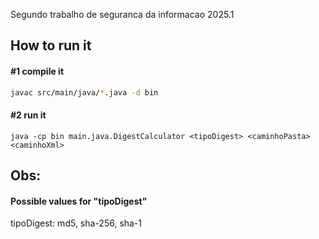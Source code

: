 Segundo trabalho de seguranca da informacao 2025.1

## How to run it

#### #1 compile it
```bash
javac src/main/java/*.java -d bin
```

#### #2 run it
```
java -cp bin main.java.DigestCalculator <tipoDigest> <caminhoPasta> <caminhoXml>
```

## Obs:
#### Possible values for "tipoDigest"
tipoDigest: md5, sha-256, sha-1